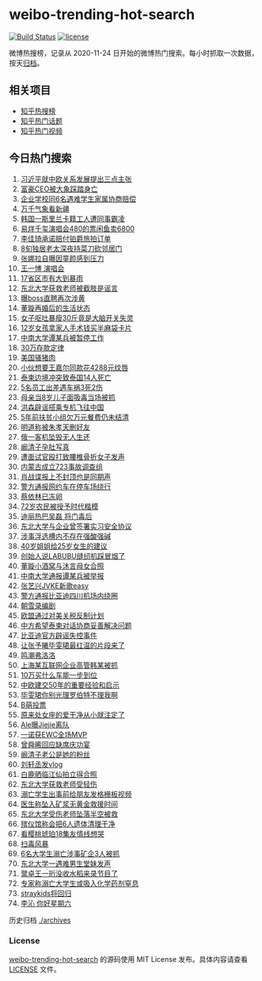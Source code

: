 # weibo-trending-hot-search

[![Build Status](https://github.com/justjavac/weibo-trending-hot-search/workflows/ci/badge.svg?branch=master)](https://github.com/justjavac/weibo-trending-hot-search/actions)
[![license](https://img.shields.io/github/license/justjavac/weibo-trending-hot-search)](https://github.com/justjavac/weibo-trending-hot-search/blob/master/LICENSE)

微博热搜榜，记录从 2020-11-24 日开始的微博热门搜索。每小时抓取一次数据，按天[归档](./archives)。

## 相关项目

- [知乎热搜榜](https://github.com/justjavac/zhihu-trending-top-search)
- [知乎热门话题](https://github.com/justjavac/zhihu-trending-hot-questions)
- [知乎热门视频](https://github.com/justjavac/zhihu-trending-hot-video)

## 今日热门搜索

<!-- BEGIN -->
<!-- 最后更新时间 Fri Jul 25 2025 06:20:36 GMT+0800 (China Standard Time) -->

1. [习近平就中欧关系发展提出三点主张](https://s.weibo.com//weibo?q=%23%E4%B9%A0%E8%BF%91%E5%B9%B3%E5%B0%B1%E4%B8%AD%E6%AC%A7%E5%85%B3%E7%B3%BB%E5%8F%91%E5%B1%95%E6%8F%90%E5%87%BA%E4%B8%89%E7%82%B9%E4%B8%BB%E5%BC%A0%23&Refer=new_time)
1. [富豪CEO被大象踩踏身亡](https://s.weibo.com//weibo?q=%23%E5%AF%8C%E8%B1%AACEO%E8%A2%AB%E5%A4%A7%E8%B1%A1%E8%B8%A9%E8%B8%8F%E8%BA%AB%E4%BA%A1%23&t=31&band_rank=1&Refer=top)
1. [企业学校同6名遇难学生家属协商赔偿](https://s.weibo.com//weibo?q=%23%E4%BC%81%E4%B8%9A%E5%AD%A6%E6%A0%A1%E5%90%8C6%E5%90%8D%E9%81%87%E9%9A%BE%E5%AD%A6%E7%94%9F%E5%AE%B6%E5%B1%9E%E5%8D%8F%E5%95%86%E8%B5%94%E5%81%BF%23&t=31&band_rank=43&Refer=top)
1. [万千气象看新疆](https://s.weibo.com//weibo?q=%23%E4%B8%87%E5%8D%83%E6%B0%94%E8%B1%A1%E7%9C%8B%E6%96%B0%E7%96%86%23&t=31&band_rank=3&Refer=top)
1. [韩国一斯里兰卡籍工人遭同事霸凌](https://s.weibo.com//weibo?q=%23%E9%9F%A9%E5%9B%BD%E4%B8%80%E6%96%AF%E9%87%8C%E5%85%B0%E5%8D%A1%E7%B1%8D%E5%B7%A5%E4%BA%BA%E9%81%AD%E5%90%8C%E4%BA%8B%E9%9C%B8%E5%87%8C%23&t=31&band_rank=31&Refer=top)
1. [易烊千玺演唱会480的票闲鱼卖6800](https://s.weibo.com//weibo?q=%23%E6%98%93%E7%83%8A%E5%8D%83%E7%8E%BA%E6%BC%94%E5%94%B1%E4%BC%9A480%E7%9A%84%E7%A5%A8%E9%97%B2%E9%B1%BC%E5%8D%966800%23&t=31&band_rank=2&Refer=top)
1. [李佳琦承诺赔付铂爵旅拍订单](https://s.weibo.com//weibo?q=%23%E6%9D%8E%E4%BD%B3%E7%90%A6%E6%89%BF%E8%AF%BA%E8%B5%94%E4%BB%98%E9%93%82%E7%88%B5%E6%97%85%E6%8B%8D%E8%AE%A2%E5%8D%95%23&t=31&band_rank=7&Refer=top)
1. [8旬独居老太深夜持菜刀砍邻居门](https://s.weibo.com//weibo?q=%238%E6%97%AC%E7%8B%AC%E5%B1%85%E8%80%81%E5%A4%AA%E6%B7%B1%E5%A4%9C%E6%8C%81%E8%8F%9C%E5%88%80%E7%A0%8D%E9%82%BB%E5%B1%85%E9%97%A8%23&t=31&band_rank=23&Refer=top)
1. [张娜拉自曝因童颜感到压力](https://s.weibo.com//weibo?q=%23%E5%BC%A0%E5%A8%9C%E6%8B%89%E8%87%AA%E6%9B%9D%E5%9B%A0%E7%AB%A5%E9%A2%9C%E6%84%9F%E5%88%B0%E5%8E%8B%E5%8A%9B%23&t=31&band_rank=26&Refer=top)
1. [王一博 演唱会](https://s.weibo.com//weibo?q=%E7%8E%8B%E4%B8%80%E5%8D%9A%20%E6%BC%94%E5%94%B1%E4%BC%9A&t=31&band_rank=4&Refer=top)
1. [17省区市有大到暴雨](https://s.weibo.com//weibo?q=%2317%E7%9C%81%E5%8C%BA%E5%B8%82%E6%9C%89%E5%A4%A7%E5%88%B0%E6%9A%B4%E9%9B%A8%23&t=31&band_rank=38&Refer=top)
1. [东北大学获救老师被截肢是谣言](https://s.weibo.com//weibo?q=%23%E4%B8%9C%E5%8C%97%E5%A4%A7%E5%AD%A6%E8%8E%B7%E6%95%91%E8%80%81%E5%B8%88%E8%A2%AB%E6%88%AA%E8%82%A2%E6%98%AF%E8%B0%A3%E8%A8%80%23&t=31&band_rank=17&Refer=top)
1. [曝boss直聘再次涉黄](https://s.weibo.com//weibo?q=%23%E6%9B%9Dboss%E7%9B%B4%E8%81%98%E5%86%8D%E6%AC%A1%E6%B6%89%E9%BB%84%23&t=31&band_rank=11&Refer=top)
1. [董璇再婚后的生活状态](https://s.weibo.com//weibo?q=%E8%91%A3%E7%92%87%E5%86%8D%E5%A9%9A%E5%90%8E%E7%9A%84%E7%94%9F%E6%B4%BB%E7%8A%B6%E6%80%81&t=31&band_rank=12&Refer=top)
1. [女子呕吐暴瘦30斤竟是大脑开关失灵](https://s.weibo.com//weibo?q=%23%E5%A5%B3%E5%AD%90%E5%91%95%E5%90%90%E6%9A%B4%E7%98%A630%E6%96%A4%E7%AB%9F%E6%98%AF%E5%A4%A7%E8%84%91%E5%BC%80%E5%85%B3%E5%A4%B1%E7%81%B5%23&t=31&band_rank=13&Refer=top)
1. [12岁女孩拿家人手术钱买半麻袋卡片](https://s.weibo.com//weibo?q=%2312%E5%B2%81%E5%A5%B3%E5%AD%A9%E6%8B%BF%E5%AE%B6%E4%BA%BA%E6%89%8B%E6%9C%AF%E9%92%B1%E4%B9%B0%E5%8D%8A%E9%BA%BB%E8%A2%8B%E5%8D%A1%E7%89%87%23&t=31&band_rank=15&Refer=top)
1. [中南大学谭某兵被暂停工作](https://s.weibo.com//weibo?q=%23%E4%B8%AD%E5%8D%97%E5%A4%A7%E5%AD%A6%E8%B0%AD%E6%9F%90%E5%85%B5%E8%A2%AB%E6%9A%82%E5%81%9C%E5%B7%A5%E4%BD%9C%23&t=31&band_rank=24&Refer=top)
1. [30万存款定律](https://s.weibo.com//weibo?q=30%E4%B8%87%E5%AD%98%E6%AC%BE%E5%AE%9A%E5%BE%8B&t=31&band_rank=14&Refer=top)
1. [美国骚猪肉](https://s.weibo.com//weibo?q=%23%E7%BE%8E%E5%9B%BD%E9%AA%9A%E7%8C%AA%E8%82%89%23&t=31&band_rank=8&Refer=top)
1. [小伙想要王嘉尔同款花4288元纹唇](https://s.weibo.com//weibo?q=%23%E5%B0%8F%E4%BC%99%E6%83%B3%E8%A6%81%E7%8E%8B%E5%98%89%E5%B0%94%E5%90%8C%E6%AC%BE%E8%8A%B14288%E5%85%83%E7%BA%B9%E5%94%87%23&t=31&band_rank=33&Refer=top)
1. [泰柬边境冲突致泰国14人死亡](https://s.weibo.com//weibo?q=%23%E6%B3%B0%E6%9F%AC%E8%BE%B9%E5%A2%83%E5%86%B2%E7%AA%81%E8%87%B4%E6%B3%B0%E5%9B%BD14%E4%BA%BA%E6%AD%BB%E4%BA%A1%23&t=31&band_rank=34&Refer=top)
1. [5名员工出差遇车祸3死2伤](https://s.weibo.com//weibo?q=%235%E5%90%8D%E5%91%98%E5%B7%A5%E5%87%BA%E5%B7%AE%E9%81%87%E8%BD%A6%E7%A5%B83%E6%AD%BB2%E4%BC%A4%23&t=31&band_rank=44&Refer=top)
1. [母亲当8岁儿子面吸毒当场被抓](https://s.weibo.com//weibo?q=%23%E6%AF%8D%E4%BA%B2%E5%BD%938%E5%B2%81%E5%84%BF%E5%AD%90%E9%9D%A2%E5%90%B8%E6%AF%92%E5%BD%93%E5%9C%BA%E8%A2%AB%E6%8A%93%23&t=31&band_rank=16&Refer=top)
1. [洪森辟谣搭乘专机飞往中国](https://s.weibo.com//weibo?q=%23%E6%B4%AA%E6%A3%AE%E8%BE%9F%E8%B0%A3%E6%90%AD%E4%B9%98%E4%B8%93%E6%9C%BA%E9%A3%9E%E5%BE%80%E4%B8%AD%E5%9B%BD%23&t=31&band_rank=30&Refer=top)
1. [5年前扶贫小组欠万元餐费仍未结清](https://s.weibo.com//weibo?q=%235%E5%B9%B4%E5%89%8D%E6%89%B6%E8%B4%AB%E5%B0%8F%E7%BB%84%E6%AC%A0%E4%B8%87%E5%85%83%E9%A4%90%E8%B4%B9%E4%BB%8D%E6%9C%AA%E7%BB%93%E6%B8%85%23&t=31&band_rank=45&Refer=top)
1. [明道称被朱孝天删好友](https://s.weibo.com//weibo?q=%23%E6%98%8E%E9%81%93%E7%A7%B0%E8%A2%AB%E6%9C%B1%E5%AD%9D%E5%A4%A9%E5%88%A0%E5%A5%BD%E5%8F%8B%23&t=31&band_rank=45&Refer=top)
1. [俄一客机坠毁无人生还](https://s.weibo.com//weibo?q=%23%E4%BF%84%E4%B8%80%E5%AE%A2%E6%9C%BA%E5%9D%A0%E6%AF%81%E6%97%A0%E4%BA%BA%E7%94%9F%E8%BF%98%23&t=31&band_rank=38&Refer=top)
1. [阚清子孕肚写真](https://s.weibo.com//weibo?q=%23%E9%98%9A%E6%B8%85%E5%AD%90%E5%AD%95%E8%82%9A%E5%86%99%E7%9C%9F%23&t=31&band_rank=18&Refer=top)
1. [遭面试官殴打致腰椎骨折女子发声](https://s.weibo.com//weibo?q=%23%E9%81%AD%E9%9D%A2%E8%AF%95%E5%AE%98%E6%AE%B4%E6%89%93%E8%87%B4%E8%85%B0%E6%A4%8E%E9%AA%A8%E6%8A%98%E5%A5%B3%E5%AD%90%E5%8F%91%E5%A3%B0%23&t=31&band_rank=33&Refer=top)
1. [内蒙古成立723事故调查组](https://s.weibo.com//weibo?q=%23%E5%86%85%E8%92%99%E5%8F%A4%E6%88%90%E7%AB%8B723%E4%BA%8B%E6%95%85%E8%B0%83%E6%9F%A5%E7%BB%84%23&t=31&band_rank=10&Refer=top)
1. [肖战谍报上不封顶也是同期声](https://s.weibo.com//weibo?q=%23%E8%82%96%E6%88%98%E8%B0%8D%E6%8A%A5%E4%B8%8A%E4%B8%8D%E5%B0%81%E9%A1%B6%E4%B9%9F%E6%98%AF%E5%90%8C%E6%9C%9F%E5%A3%B0%23&t=31&band_rank=41&Refer=top)
1. [警方通报网约车在停车场绕行](https://s.weibo.com//weibo?q=%23%E8%AD%A6%E6%96%B9%E9%80%9A%E6%8A%A5%E7%BD%91%E7%BA%A6%E8%BD%A6%E5%9C%A8%E5%81%9C%E8%BD%A6%E5%9C%BA%E7%BB%95%E8%A1%8C%23&t=31&band_rank=6&Refer=top)
1. [蔡依林已冻卵](https://s.weibo.com//weibo?q=%23%E8%94%A1%E4%BE%9D%E6%9E%97%E5%B7%B2%E5%86%BB%E5%8D%B5%23&t=31&band_rank=29&Refer=top)
1. [72岁农民被授予时代楷模](https://s.weibo.com//weibo?q=%2372%E5%B2%81%E5%86%9C%E6%B0%91%E8%A2%AB%E6%8E%88%E4%BA%88%E6%97%B6%E4%BB%A3%E6%A5%B7%E6%A8%A1%23&t=31&band_rank=27&Refer=top)
1. [迪丽热巴吴磊 将门毒后](https://s.weibo.com//weibo?q=%E8%BF%AA%E4%B8%BD%E7%83%AD%E5%B7%B4%E5%90%B4%E7%A3%8A%20%E5%B0%86%E9%97%A8%E6%AF%92%E5%90%8E&t=31&band_rank=10&Refer=top)
1. [东北大学与企业曾签署实习安全协议](https://s.weibo.com//weibo?q=%23%E4%B8%9C%E5%8C%97%E5%A4%A7%E5%AD%A6%E4%B8%8E%E4%BC%81%E4%B8%9A%E6%9B%BE%E7%AD%BE%E7%BD%B2%E5%AE%9E%E4%B9%A0%E5%AE%89%E5%85%A8%E5%8D%8F%E8%AE%AE%23&t=31&band_rank=20&Refer=top)
1. [涉事浮选槽内不存在强酸强碱](https://s.weibo.com//weibo?q=%23%E6%B6%89%E4%BA%8B%E6%B5%AE%E9%80%89%E6%A7%BD%E5%86%85%E4%B8%8D%E5%AD%98%E5%9C%A8%E5%BC%BA%E9%85%B8%E5%BC%BA%E7%A2%B1%23&t=31&band_rank=41&Refer=top)
1. [40岁姐姐给25岁女生的建议](https://s.weibo.com//weibo?q=40%E5%B2%81%E5%A7%90%E5%A7%90%E7%BB%9925%E5%B2%81%E5%A5%B3%E7%94%9F%E7%9A%84%E5%BB%BA%E8%AE%AE&t=31&band_rank=46&Refer=top)
1. [创始人说LABUBU缝纫机踩冒烟了](https://s.weibo.com//weibo?q=%23%E5%88%9B%E5%A7%8B%E4%BA%BA%E8%AF%B4LABUBU%E7%BC%9D%E7%BA%AB%E6%9C%BA%E8%B8%A9%E5%86%92%E7%83%9F%E4%BA%86%23&t=31&band_rank=35&Refer=top)
1. [董璇小酒窝与沐言母女合照](https://s.weibo.com//weibo?q=%E8%91%A3%E7%92%87%E5%B0%8F%E9%85%92%E7%AA%9D%E4%B8%8E%E6%B2%90%E8%A8%80%E6%AF%8D%E5%A5%B3%E5%90%88%E7%85%A7&t=31&band_rank=36&Refer=top)
1. [中南大学通报谭某兵被举报](https://s.weibo.com//weibo?q=%23%E4%B8%AD%E5%8D%97%E5%A4%A7%E5%AD%A6%E9%80%9A%E6%8A%A5%E8%B0%AD%E6%9F%90%E5%85%B5%E8%A2%AB%E4%B8%BE%E6%8A%A5%23&t=31&band_rank=38&Refer=top)
1. [张艺兴JVKE新歌easy](https://s.weibo.com//weibo?q=%23%E5%BC%A0%E8%89%BA%E5%85%B4JVKE%E6%96%B0%E6%AD%8Ceasy%23&t=31&band_rank=48&Refer=top)
1. [警方通报比亚迪四川机场内绕圈](https://s.weibo.com//weibo?q=%23%E8%AD%A6%E6%96%B9%E9%80%9A%E6%8A%A5%E6%AF%94%E4%BA%9A%E8%BF%AA%E5%9B%9B%E5%B7%9D%E6%9C%BA%E5%9C%BA%E5%86%85%E7%BB%95%E5%9C%88%23&t=31&band_rank=31&Refer=top)
1. [朝雪录编剧](https://s.weibo.com//weibo?q=%E6%9C%9D%E9%9B%AA%E5%BD%95%E7%BC%96%E5%89%A7&t=31&band_rank=28&Refer=top)
1. [欧盟通过对美关税反制计划](https://s.weibo.com//weibo?q=%23%E6%AC%A7%E7%9B%9F%E9%80%9A%E8%BF%87%E5%AF%B9%E7%BE%8E%E5%85%B3%E7%A8%8E%E5%8F%8D%E5%88%B6%E8%AE%A1%E5%88%92%23&t=31&band_rank=25&Refer=top)
1. [中方希望泰柬对话协商妥善解决问题](https://s.weibo.com//weibo?q=%23%E4%B8%AD%E6%96%B9%E5%B8%8C%E6%9C%9B%E6%B3%B0%E6%9F%AC%E5%AF%B9%E8%AF%9D%E5%8D%8F%E5%95%86%E5%A6%A5%E5%96%84%E8%A7%A3%E5%86%B3%E9%97%AE%E9%A2%98%23&t=31&band_rank=36&Refer=top)
1. [比亚迪官方辟谣失控事件](https://s.weibo.com//weibo?q=%23%E6%AF%94%E4%BA%9A%E8%BF%AA%E5%AE%98%E6%96%B9%E8%BE%9F%E8%B0%A3%E5%A4%B1%E6%8E%A7%E4%BA%8B%E4%BB%B6%23&t=31&band_rank=49&Refer=top)
1. [让张予曦毕雯珺最红温的片段来了](https://s.weibo.com//weibo?q=%E8%AE%A9%E5%BC%A0%E4%BA%88%E6%9B%A6%E6%AF%95%E9%9B%AF%E7%8F%BA%E6%9C%80%E7%BA%A2%E6%B8%A9%E7%9A%84%E7%89%87%E6%AE%B5%E6%9D%A5%E4%BA%86&t=31&band_rank=47&Refer=top)
1. [鸣潮弗洛洛](https://s.weibo.com//weibo?q=%23%E9%B8%A3%E6%BD%AE%E5%BC%97%E6%B4%9B%E6%B4%9B%23&t=31&band_rank=50&Refer=top)
1. [上海某互联网企业高管韩某被抓](https://s.weibo.com//weibo?q=%23%E4%B8%8A%E6%B5%B7%E6%9F%90%E4%BA%92%E8%81%94%E7%BD%91%E4%BC%81%E4%B8%9A%E9%AB%98%E7%AE%A1%E9%9F%A9%E6%9F%90%E8%A2%AB%E6%8A%93%23&t=31&band_rank=35&Refer=top)
1. [10万买什么车能一步到位](https://s.weibo.com//weibo?q=%2310%E4%B8%87%E4%B9%B0%E4%BB%80%E4%B9%88%E8%BD%A6%E8%83%BD%E4%B8%80%E6%AD%A5%E5%88%B0%E4%BD%8D%23&t=31&band_rank=50&Refer=top)
1. [中欧建交50年的重要经验和启示](https://s.weibo.com//weibo?q=%23%E4%B8%AD%E6%AC%A7%E5%BB%BA%E4%BA%A450%E5%B9%B4%E7%9A%84%E9%87%8D%E8%A6%81%E7%BB%8F%E9%AA%8C%E5%92%8C%E5%90%AF%E7%A4%BA%23&Refer=new_time)
1. [毕雯珺你别光理罗伯特不理我啊](https://s.weibo.com//weibo?q=%E6%AF%95%E9%9B%AF%E7%8F%BA%E4%BD%A0%E5%88%AB%E5%85%89%E7%90%86%E7%BD%97%E4%BC%AF%E7%89%B9%E4%B8%8D%E7%90%86%E6%88%91%E5%95%8A&t=31&band_rank=30&Refer=top)
1. [B萌投票](https://s.weibo.com//weibo?q=B%E8%90%8C%E6%8A%95%E7%A5%A8&t=31&band_rank=49&Refer=top)
1. [原来处女座的爱干净从小就注定了](https://s.weibo.com//weibo?q=%E5%8E%9F%E6%9D%A5%E5%A4%84%E5%A5%B3%E5%BA%A7%E7%9A%84%E7%88%B1%E5%B9%B2%E5%87%80%E4%BB%8E%E5%B0%8F%E5%B0%B1%E6%B3%A8%E5%AE%9A%E4%BA%86&t=31&band_rank=47&Refer=top)
1. [Ale曝Jiejie离队](https://s.weibo.com//weibo?q=%23Ale%E6%9B%9DJiejie%E7%A6%BB%E9%98%9F%23&t=31&band_rank=41&Refer=top)
1. [一诺获EWC全场MVP](https://s.weibo.com//weibo?q=%23%E4%B8%80%E8%AF%BA%E8%8E%B7EWC%E5%85%A8%E5%9C%BAMVP%23&t=31&band_rank=39&Refer=top)
1. [曾舜晞回应缺席庆功宴](https://s.weibo.com//weibo?q=%23%E6%9B%BE%E8%88%9C%E6%99%9E%E5%9B%9E%E5%BA%94%E7%BC%BA%E5%B8%AD%E5%BA%86%E5%8A%9F%E5%AE%B4%23&t=31&band_rank=9&Refer=top)
1. [阚清子老公是她的粉丝](https://s.weibo.com//weibo?q=%23%E9%98%9A%E6%B8%85%E5%AD%90%E8%80%81%E5%85%AC%E6%98%AF%E5%A5%B9%E7%9A%84%E7%B2%89%E4%B8%9D%23&t=31&band_rank=42&Refer=top)
1. [刘轩丞发vlog](https://s.weibo.com//weibo?q=%E5%88%98%E8%BD%A9%E4%B8%9E%E5%8F%91vlog&t=31&band_rank=19&Refer=top)
1. [白鹿晒临江仙拍立得合照](https://s.weibo.com//weibo?q=%23%E7%99%BD%E9%B9%BF%E6%99%92%E4%B8%B4%E6%B1%9F%E4%BB%99%E6%8B%8D%E7%AB%8B%E5%BE%97%E5%90%88%E7%85%A7%23&t=31&band_rank=47&Refer=top)
1. [东北大学获救老师受轻伤](https://s.weibo.com//weibo?q=%23%E4%B8%9C%E5%8C%97%E5%A4%A7%E5%AD%A6%E8%8E%B7%E6%95%91%E8%80%81%E5%B8%88%E5%8F%97%E8%BD%BB%E4%BC%A4%23&t=31&band_rank=5&Refer=top)
1. [溺亡学生出事前给朋友发格栅板视频](https://s.weibo.com//weibo?q=%23%E6%BA%BA%E4%BA%A1%E5%AD%A6%E7%94%9F%E5%87%BA%E4%BA%8B%E5%89%8D%E7%BB%99%E6%9C%8B%E5%8F%8B%E5%8F%91%E6%A0%BC%E6%A0%85%E6%9D%BF%E8%A7%86%E9%A2%91%23&t=31&band_rank=17&Refer=top)
1. [医生称坠入矿浆无黄金救援时间](https://s.weibo.com//weibo?q=%23%E5%8C%BB%E7%94%9F%E7%A7%B0%E5%9D%A0%E5%85%A5%E7%9F%BF%E6%B5%86%E6%97%A0%E9%BB%84%E9%87%91%E6%95%91%E6%8F%B4%E6%97%B6%E9%97%B4%23&t=31&band_rank=21&Refer=top)
1. [东北大学受伤老师坠落半空被救](https://s.weibo.com//weibo?q=%23%E4%B8%9C%E5%8C%97%E5%A4%A7%E5%AD%A6%E5%8F%97%E4%BC%A4%E8%80%81%E5%B8%88%E5%9D%A0%E8%90%BD%E5%8D%8A%E7%A9%BA%E8%A2%AB%E6%95%91%23&t=31&band_rank=23&Refer=top)
1. [殡仪馆称会把6人遗体清理干净](https://s.weibo.com//weibo?q=%23%E6%AE%A1%E4%BB%AA%E9%A6%86%E7%A7%B0%E4%BC%9A%E6%8A%8A6%E4%BA%BA%E9%81%97%E4%BD%93%E6%B8%85%E7%90%86%E5%B9%B2%E5%87%80%23&t=31&band_rank=22&Refer=top)
1. [看樱桃琥珀18集友情线想哭](https://s.weibo.com//weibo?q=%E7%9C%8B%E6%A8%B1%E6%A1%83%E7%90%A5%E7%8F%8018%E9%9B%86%E5%8F%8B%E6%83%85%E7%BA%BF%E6%83%B3%E5%93%AD&t=31&band_rank=27&Refer=top)
1. [扫毒风暴](https://s.weibo.com//weibo?q=%E6%89%AB%E6%AF%92%E9%A3%8E%E6%9A%B4&t=31&band_rank=43&Refer=top)
1. [6名大学生溺亡涉事矿企3人被抓](https://s.weibo.com//weibo?q=%236%E5%90%8D%E5%A4%A7%E5%AD%A6%E7%94%9F%E6%BA%BA%E4%BA%A1%E6%B6%89%E4%BA%8B%E7%9F%BF%E4%BC%813%E4%BA%BA%E8%A2%AB%E6%8A%93%23&t=31&band_rank=25&Refer=top)
1. [东北大学一遇难男生堂妹发声](https://s.weibo.com//weibo?q=%23%E4%B8%9C%E5%8C%97%E5%A4%A7%E5%AD%A6%E4%B8%80%E9%81%87%E9%9A%BE%E7%94%B7%E7%94%9F%E5%A0%82%E5%A6%B9%E5%8F%91%E5%A3%B0%23&t=31&band_rank=32&Refer=top)
1. [鹭卓王一珩没收水稻来录节目了](https://s.weibo.com//weibo?q=%E9%B9%AD%E5%8D%93%E7%8E%8B%E4%B8%80%E7%8F%A9%E6%B2%A1%E6%94%B6%E6%B0%B4%E7%A8%BB%E6%9D%A5%E5%BD%95%E8%8A%82%E7%9B%AE%E4%BA%86&t=31&band_rank=37&Refer=top)
1. [专家称溺亡大学生或吸入化学药剂窒息](https://s.weibo.com//weibo?q=%23%E4%B8%93%E5%AE%B6%E7%A7%B0%E6%BA%BA%E4%BA%A1%E5%A4%A7%E5%AD%A6%E7%94%9F%E6%88%96%E5%90%B8%E5%85%A5%E5%8C%96%E5%AD%A6%E8%8D%AF%E5%89%82%E7%AA%92%E6%81%AF%23&t=31&band_rank=39&Refer=top)
1. [straykids将回归](https://s.weibo.com//weibo?q=straykids%E5%B0%86%E5%9B%9E%E5%BD%92&t=31&band_rank=40&Refer=top)
1. [李沁 你好星期六](https://s.weibo.com//weibo?q=%E6%9D%8E%E6%B2%81%20%E4%BD%A0%E5%A5%BD%E6%98%9F%E6%9C%9F%E5%85%AD&t=31&band_rank=47&Refer=top)

<!-- END -->

历史归档 [./archives](./archives)

### License

[weibo-trending-hot-search](https://github.com/justjavac/weibo-trending-hot-search) 的源码使用 MIT License
发布。具体内容请查看 [LICENSE](./LICENSE) 文件。
